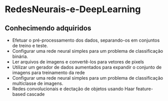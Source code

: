 # RedesNeurais-e-DeepLearning
## Conhecimendo adquiridos 
 * Efetuar o pré-processamento dos dados, separando-os em conjuntos de treino e teste.
 * Configurar uma rede neural simples para um problema de classificação binária.
 * Ler arquivos de imagens e convertê-los para vetores de pixels
 * Utilizar um gerador de dados aumentados para expandir o conjunto de imagens para treinamento da rede
 * Configurar uma rede neural simples para um problema de classificação multiclasse de imagens. 
 * Redes convolucionais e dectação de objetos usando Haar feature-based cascade
